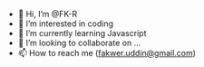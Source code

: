 - 👋 Hi, I’m @FK-R
- 👀 I’m interested in coding
- 🌱 I’m currently learning Javascript
- 💞️ I’m looking to collaborate on ...
- 📫 How to reach me (fakwer.uddin@gmail.com)

<!---
FK-R/FK-R is a ✨ special ✨ repository because its `README.md` (this file) appears on your GitHub profile.
You can click the Preview link to take a look at your changes.
--->
